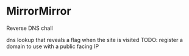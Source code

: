 # MirrorMirror

Reverse DNS chall

dns lookup that reveals a flag when the site is visited
TODO: register a domain to use with a public facing IP
